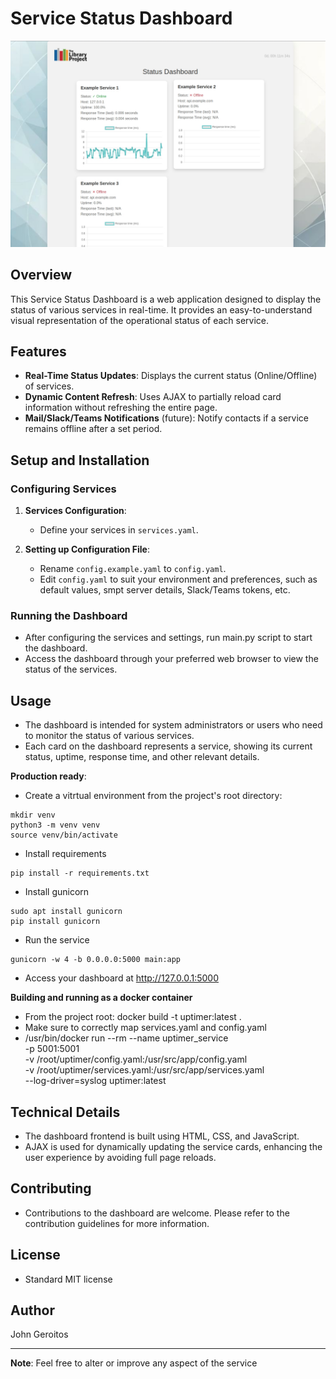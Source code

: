 # Service Status Dashboard

<img src="https://github.com/unverbosejohn/uptimer/blob/main/static/images/dashboard.jpg?raw=true" width="800" alt="Uptimer dashboard">

## Overview
This Service Status Dashboard is a web application designed to display the status of various services in real-time. It provides an easy-to-understand visual representation of the operational status of each service.

## Features
- **Real-Time Status Updates**: Displays the current status (Online/Offline) of services.
- **Dynamic Content Refresh**: Uses AJAX to partially reload card information without refreshing the entire page.
- **Mail/Slack/Teams Notifications** (future): Notify contacts if a service remains
offline after a set period.

## Setup and Installation

### Configuring Services
1. **Services Configuration**: 
   - Define your services in `services.yaml`.

2. **Setting up Configuration File**:
   - Rename `config.example.yaml` to `config.yaml`.
   - Edit `config.yaml` to suit your environment and preferences, such as default values, smpt server details, Slack/Teams tokens, etc.

### Running the Dashboard
- After configuring the services and settings, run main.py script to start the dashboard.
- Access the dashboard through your preferred web browser to view the status of the services.

## Usage
- The dashboard is intended for system administrators or users who need to monitor the status of various services.
- Each card on the dashboard represents a service, showing its current status, uptime, response time, and other relevant details.

**Production ready**:
   - Create a vitrtual environment from the project's root directory:
   ```
   mkdir venv
   python3 -m venv venv
   source venv/bin/activate
   ```
   - Install requirements
   ```
   pip install -r requirements.txt
   ```
   - Install gunicorn
   ```
   sudo apt install gunicorn
   pip install gunicorn
   ```
   - Run the service
   ```
   gunicorn -w 4 -b 0.0.0.0:5000 main:app
   ```
   - Access your dashboard at http://127.0.0.1:5000

**Building and running as a docker container**
- From the project root: docker build -t uptimer:latest .
- Make sure to correctly map services.yaml and config.yaml
- /usr/bin/docker run --rm --name uptimer_service \
   -p 5001:5001 \
   -v /root/uptimer/config.yaml:/usr/src/app/config.yaml \
   -v /root/uptimer/services.yaml:/usr/src/app/services.yaml \
   --log-driver=syslog uptimer:latest

## Technical Details
- The dashboard frontend is built using HTML, CSS, and JavaScript.
- AJAX is used for dynamically updating the service cards, enhancing the user experience by avoiding full page reloads.

## Contributing
- Contributions to the dashboard are welcome. Please refer to the contribution guidelines for more information.

## License
- Standard MIT license

## Author
John Geroitos

---

**Note**: Feel free to alter or improve any aspect of the service
